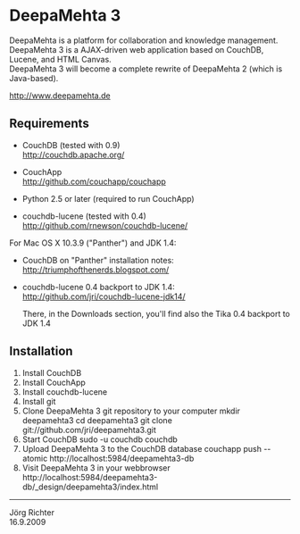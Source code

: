 
DeepaMehta 3
============

DeepaMehta is a platform for collaboration and knowledge management.  
DeepaMehta 3 is a AJAX-driven web application based on CouchDB, Lucene, and HTML Canvas.  
DeepaMehta 3 will become a complete rewrite of DeepaMehta 2 (which is Java-based).

<http://www.deepamehta.de>


Requirements
------------

* CouchDB (tested with 0.9)  
  <http://couchdb.apache.org/>

* CouchApp  
  <http://github.com/couchapp/couchapp>

* Python 2.5 or later (required to run CouchApp)

* couchdb-lucene (tested with 0.4)  
  <http://github.com/rnewson/couchdb-lucene/>

For Mac OS X 10.3.9 ("Panther") and JDK 1.4:

* CouchDB on "Panther" installation notes:  
  <http://triumphofthenerds.blogspot.com/>

* couchdb-lucene 0.4 backport to JDK 1.4:  
  <http://github.com/jri/couchdb-lucene-jdk14/>

  There, in the Downloads section, you'll find also the Tika 0.4 backport to JDK 1.4


Installation
------------

1.  Install CouchDB
2.  Install CouchApp
3.  Install couchdb-lucene
4.  Install git
5.  Clone DeepaMehta 3 git repository to your computer
        mkdir deepamehta3
        cd deepamehta3
        git clone git://github.com/jri/deepamehta3.git
6.  Start CouchDB
        sudo -u couchdb couchdb
7.  Upload DeepaMehta 3 to the CouchDB database
        couchapp push --atomic http://localhost:5984/deepamehta3-db
8.  Visit DeepaMehta 3 in your webbrowser
        http://localhost:5984/deepamehta3-db/_design/deepamehta3/index.html


------------
Jörg Richter  
16.9.2009
